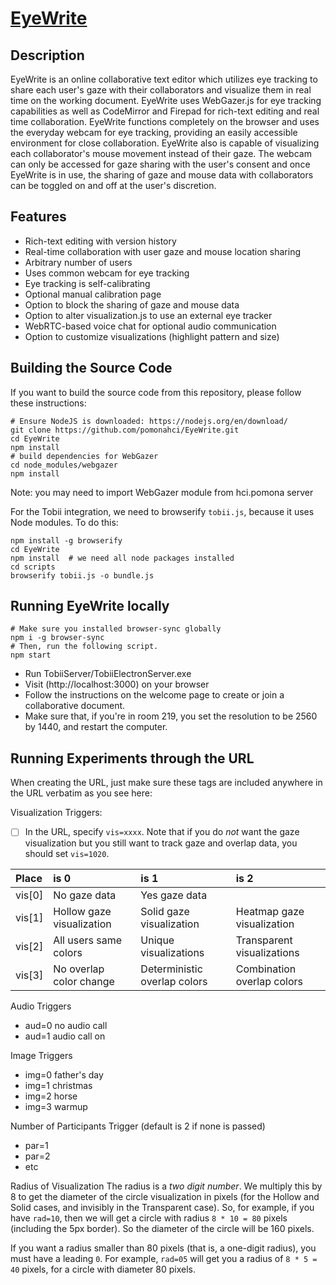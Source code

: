 # [EyeWrite](https://hci.pomona.edu/EyeWrite)

## Description

EyeWrite is an online collaborative text editor which utilizes eye tracking to share each user's gaze with their collaborators and visualize them in real time on the working document. EyeWrite uses WebGazer.js for eye tracking capabilities as well as CodeMirror and Firepad for rich-text editing and real time collaboration. EyeWrite functions completely on the browser and uses the everyday webcam for eye tracking, providing an easily accessible environment for close collaboration. EyeWrite also is capable of visualizing each collaborator's mouse movement instead of their gaze. The webcam can only be accessed for gaze sharing with the user's consent and once EyeWrite is in use, the sharing of gaze and mouse data with collaborators can be toggled on and off at the user's discretion.

## Features

* Rich-text editing with version history
* Real-time collaboration with user gaze and mouse location sharing
* Arbitrary number of users
* Uses common webcam for eye tracking
* Eye tracking is self-calibrating
* Optional manual calibration page
* Option to block the sharing of gaze and mouse data
* Option to alter visualization.js to use an external eye tracker 
* WebRTC-based voice chat for optional audio communication
* Option to customize visualizations (highlight pattern and size)

## Building the Source Code

If you want to build the source code from this repository, please follow these instructions:

    # Ensure NodeJS is downloaded: https://nodejs.org/en/download/
    git clone https://github.com/pomonahci/EyeWrite.git
    cd EyeWrite
    npm install
    # build dependencies for WebGazer
    cd node_modules/webgazer
    npm install

Note: you may need to import WebGazer module from hci.pomona server

For the Tobii integration, we need to browserify `tobii.js`, because it uses Node modules. To do this:

    npm install -g browserify
    cd EyeWrite
    npm install  # we need all node packages installed
    cd scripts
    browserify tobii.js -o bundle.js

## Running EyeWrite locally

    # Make sure you installed browser-sync globally
    npm i -g browser-sync
    # Then, run the following script.
    npm start

* Run TobiiServer/TobiiElectronServer.exe
* Visit (http://localhost:3000) on your browser
* Follow the instructions on the welcome page to create or join a collaborative document.
* Make sure that, if you're in room 219, you set the resolution to be 2560 by 1440, and restart the computer.

## Running Experiments through the URL
When creating the URL, just make sure these tags are included anywhere in the URL verbatim as you see here:

Visualization Triggers:

  * [ ] In the URL, specify `vis=xxxx`. Note that if you do *not* want the gaze visualization but you still want to track gaze and overlap data, you should set `vis=1020`.

| Place  | is 0                      | is 1                         | is 2                       |
|:-------|:--------------------------|:-----------------------------|:---------------------------|
| vis[0] | No gaze data              | Yes gaze data                |                            |
| vis[1] | Hollow gaze visualization | Solid gaze visualization     | Heatmap gaze visualization |
| vis[2] | All users same colors     | Unique visualizations        | Transparent visualizations |
| vis[3] | No overlap color change   | Deterministic overlap colors | Combination overlap colors |


Audio Triggers
- aud=0 no audio call
- aud=1 audio call on

Image Triggers
- img=0 father's day
- img=1 christmas
- img=2 horse
- img=3 warmup

Number of Participants Trigger (default is 2 if none is passed)
- par=1 
- par=2
- etc

Radius of Visualization
The radius is a *two digit number*. We multiply this by 8 to get the diameter of the circle visualization in pixels (for the Hollow and Solid cases, and invisibly in the Transparent case). So, for example, if you have `rad=10`, then we will get a circle with radius `8 * 10 = 80` pixels (including the 5px border). So the diameter of the circle will be 160 pixels.

If you want a radius smaller than 80 pixels (that is, a one-digit radius), you must have a leading `0`. For example, `rad=05` will get you a radius of `8 * 5 = 40` pixels, for a circle with diameter 80 pixels.
